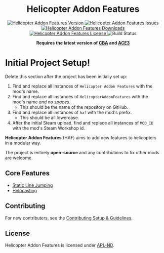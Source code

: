 <!-- If you want to make changes to this README, you need to also modify the README.md in the docs folder as well -->

<h1 align="center">Helicopter Addon Features</h1>
<p align="center">
    <a href="https://github.com/DartRuffian/HelicopterAddonFeatures/releases/latest">
        <img src="https://img.shields.io/badge/Version-1.0.1.0-blue?style=flat-square" alt="Helicopter Addon Features Version">
    </a>
    <a href="https://github.com/DartRuffian/HelicopterAddonFeatures/issues">
        <img src="https://img.shields.io/github/issues-raw/DartRuffian/HelicopterAddonFeatures.svg?style=flat-square&label=Issues" alt="Helicopter Addon Features Issues">
    </a>
    <a href="https://steamcommunity.com/sharedfiles/filedetails/?id=MOD_ID">
        <img src="https://img.shields.io/steam/downloads/MOD_ID.svg?style=flat-square&label=Downloads" alt="Helicopter Addon Features Downloads">
    </a>
    <a href="https://github.com/DartRuffian/HelicopterAddonFeatures/blob/master/LICENSE">
        <img src="https://img.shields.io/badge/License-APL ND-red?style=flat-square" alt="Helicopter Addon Features License">
    </a>
    <img src="https://img.shields.io/github/actions/workflow/status/DartRuffian/HelicopterAddonFeatures/Hemtt.yml?style=flat-square&label=Build" alt="Build Status">
</p>

<p align="center">
    <b>Requires the latest version of <a href="https://github.com/CBATeam/CBA_A3/releases/latest">CBA</a> and <a href="https://github.com/acemod/ACE3/releases/latest">ACE3</a></b>
</p>

# Initial Project Setup!
Delete this section after the project has been initially set up:
1. Find and replace all instances of `Helicopter Addon Features` with the mod's name.
2. Find and replace all instances of `HelicopterAddonFeatures` with the mod's name *and no spaces*.
   - This should be the name of the repository on GitHub.
3. Find and replace all instances of `haf` with the mod's prefix.
   - This should be all lowercase.
4. After the initial Steam upload, find and replace all instances of `MOD_ID` with the mod's Steam Workshop id.

**Helicopter Addon Features** (HAF) aims to add new features to helicopters in a modular way.

The project is entirely **open-source** and any contributions to fix other mods are welcome.

## Core Features
- [Static Line Jumping](./docs/features/staticline-feature.md)
- [Helocasting](./docs/features/helocast-feature.md)

## Contributing
For new contributers, see the [Contributing Setup & Guidelines](./.github/CONTRIBUTING.md).

## License
Helicopter Addon Features is licensed under [APL-ND](./LICENSE.md).